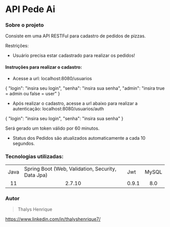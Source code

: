 # API Pede Ai

### Sobre o projeto

Consiste em uma API RESTFul para cadastro de pedidos de pizzas.

Restrições:

- Usuário precisa estar cadastrado para realizar os pedidos!

 #### Instruções para realizar o cadastro:

+ Acesse a url: 
localhost:8080/usuarios

{
  "login": "insira seu login",
  "senha": "insira sua senha",
  "admin": "insira true = admin ou false = user"
}

+ Após realizar o cadastro, acesse a url abaixo para realizar a autenticação:
localhost:8080/usuarios/auth

{
  "login": "insira seu login",
  "senha": "insira sua senha"
}

Será gerado um token válido por 60 minutos.

+ Status dos Pedidos são atualizados automaticamente a cada 10 segundos.

### Tecnologias utilizadas:

<table>

<tr>
<td>Java</td>
<td>Spring Boot (Web, Validation, Security, Data Jpa)</td>
<td>Jwt</td>
<td>MySQL</td>
</tr>

<tr>
<td align="center">11</td>
<td align="center">2.7.10</td>
<td align="center">0.9.1</td>
<td align="center">8.0</td>
</tr>

</table>

### Autor

> Thalys Henrique

https://www.linkedin.com/in/thalyshenrique7/
